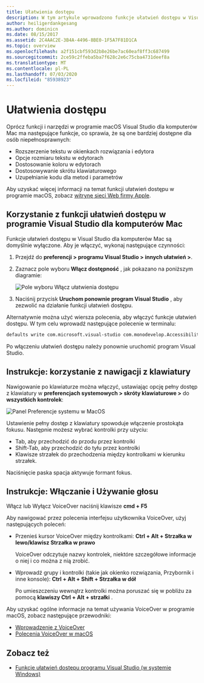 ```yaml
---
title: Ułatwienia dostępu
description: W tym artykule wprowadzono funkcje ułatwień dostępu w Visual Studio dla komputerów Mac oraz sposób ich włączania.
author: heiligerdankgesang
ms.author: dominicn
ms.date: 08/15/2017
ms.assetid: 2C4AAC2E-3B4A-4496-8BE0-1F5A7F81D1CA
ms.topic: overview
ms.openlocfilehash: a2f151cbf593d2b8e26be7ac60eaf8ff3c687499
ms.sourcegitcommit: 2ce59c2ffeba5ba7f628c2e6c75cba4731deef8a
ms.translationtype: MT
ms.contentlocale: pl-PL
ms.lasthandoff: 07/03/2020
ms.locfileid: "85938923"
---
```

# <a name="accessibility"></a>Ułatwienia dostępu

Oprócz funkcji i narzędzi w programie macOS Visual Studio dla komputerów Mac ma następujące funkcje, co sprawia, że są one bardziej dostępne dla osób niepełnosprawnych:

- Rozszerzenie tekstu w okienkach rozwiązania i edytora
- Opcje rozmiaru tekstu w edytorach
- Dostosowanie koloru w edytorach
- Dostosowywanie skrótu klawiaturowego
- Uzupełnianie kodu dla metod i parametrów

Aby uzyskać więcej informacji na temat funkcji ułatwień dostępu w programie macOS, zobacz [witrynę sieci Web firmy Apple](https://www.apple.com/accessibility/mac/).

## <a name="using-accessibility-features-in-visual-studio-for-mac"></a>Korzystanie z funkcji ułatwień dostępu w programie Visual Studio dla komputerów Mac

Funkcje ułatwień dostępu w Visual Studio dla komputerów Mac są domyślnie wyłączone. Aby je włączyć, wykonaj następujące czynności:

1. Przejdź do **preferencji > programu Visual Studio > innych ułatwień >**.

2. Zaznacz pole wyboru **Włącz dostępność** , jak pokazano na poniższym diagramie:

    ![Pole wyboru Włącz ułatwienia dostępu](media/accessibility-image1.png)

3. Naciśnij przycisk **Uruchom ponownie program Visual Studio** , aby zezwolić na działanie funkcji ułatwień dostępu.

Alternatywnie można użyć wiersza polecenia, aby włączyć funkcje ułatwień dostępu. W tym celu wprowadź następujące polecenie w terminalu:

```bash
defaults write com.microsoft.visual-studio com.monodevelop.AccessibilityEnabled 1
```

Po włączeniu ułatwień dostępu należy ponownie uruchomić program Visual Studio.

## <a name="how-to-use-keyboard-navigation"></a>Instrukcje: korzystanie z nawigacji z klawiatury

Nawigowanie po klawiaturze można włączyć, ustawiając opcję pełny dostęp z klawiatury w **preferencjach systemowych > skróty klawiaturowe >** do **wszystkich kontrolek**:

![Panel Preferencje systemu w MacOS](media/accessibility-image2.png)

Ustawienie pełny dostęp z klawiatury spowoduje włączenie prostokąta fokusu. Następnie możesz wybrać kontrolki przy użyciu:

- Tab, aby przechodzić do przodu przez kontrolki
- Shift-Tab, aby przechodzić do tyłu przez kontrolki
- Klawisze strzałek do przechodzenia między kontrolkami w kierunku strzałek.

Naciśnięcie paska spacja aktywuje formant fokus.

## <a name="how-to-enable-and-use-voice-over"></a>Instrukcje: Włączanie i Używanie głosu

Włącz lub Wyłącz VoiceOver naciśnij klawisze **cmd + F5**

Aby nawigować przez polecenia interfejsu użytkownika VoiceOver, użyj następujących poleceń:

- Przenieś kursor VoiceOver między kontrolkami: **Ctrl + Alt + Strzałka w lewo/klawisz Strzałka w prawo**

   VoiceOver odczytuje nazwy kontrolek, niektóre szczegółowe informacje o niej i co można z nią zrobić.

- Wprowadź grupy i kontrolki (takie jak okienko rozwiązania, Przybornik i inne konsole): **Ctrl + Alt + Shift + Strzałka w dół**

   Po umieszczeniu wewnątrz kontrolki można poruszać się w pobliżu za pomocą **klawiszy Ctrl + Alt + strzałki** .

Aby uzyskać ogólne informacje na temat używania VoiceOver w programie macOS, zobacz następujące przewodniki:

- [Wprowadzenie z VoiceOver](https://help.apple.com/voiceover/info/guide/10.12/)
- [Polecenia VoiceOver w macOS](https://lab.dotjay.com/notes/voiceover-commands/)

## <a name="see-also"></a>Zobacz też

- [Funkcje ułatwień dostępu programu Visual Studio (w systemie Windows)](/visualstudio/ide/reference/accessibility-features-of-visual-studio)